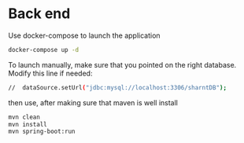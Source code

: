 # Back end

Use docker-compose to launch the application


```bash
docker-compose up -d
```

To launch manually, make sure that you pointed on the right database.
Modify this line if needed:

```bash
//  dataSource.setUrl("jdbc:mysql://localhost:3306/sharntDB");
```

then use, after making sure that maven is well install

```bash
mvn clean
mvn install
mvn spring-boot:run
```